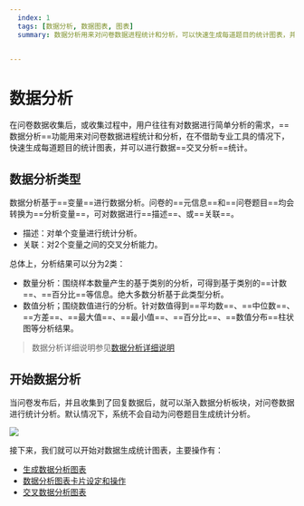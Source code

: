 ```yaml
---
  index: 1
  tags: [数据分析, 数据图表, 图表]
  summary: 数据分析用来对问卷数据进程统计和分析，可以快速生成每道题目的统计图表，并可以进行数据交叉分析统计。


---
```



# 数据分析

在问卷数据收集后，或收集过程中，用户往往有对数据进行简单分析的需求，==数据分析==功能用来对问卷数据进程统计和分析，在不借助专业工具的情况下，快速生成每道题目的统计图表，并可以进行数据==交叉分析==统计。

## 数据分析类型

数据分析基于==变量==进行数据分析。问卷的==元信息==和==问卷题目==均会转换为==分析变量==，可对数据进行==描述==、或==关联==。

+ 描述：对单个变量进行统计分析。
+ 关联：对2个变量之间的交叉分析能力。
  

总体上，分析结果可以分为2类：

+ 数量分析：围绕样本数量产生的基于类别的分析，可得到基于类别的==计数==、==百分比==等信息。绝大多数分析基于此类型分析。
+ 数值分析；围绕数值进行的分析。针对数值得到==平均数==、==中位数==、==方差==、==最大值==、==最小值==、==百分比==、==数值分布==柱状图等分析结果。

> 数据分析详细说明参见[数据分析详细说明](./08dataAnalysisConcepts.md)

## 开始数据分析

当问卷发布后，并且收集到了回复数据后，就可以渐入数据分析板块，对问卷数据进行统计分析。默认情况下，系统不会自动为问卷题目生成统计分析。

<img src='./assets/dataAnalysisBlank.png'>

接下来，我们就可以开始对数据生成统计图表，主要操作有：
+ [生成数据分析图表](./01buildDataAnalyse.md)
+ [数据分析图表卡片设定和操作](./02dataAnalysisChart.md)
+ [交叉数据分析图表](./03dataAnalysisChartCross.md)